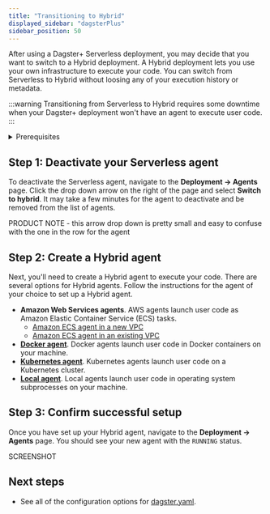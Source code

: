```yaml
---
title: "Transitioning to Hybrid"
displayed_sidebar: "dagsterPlus"
sidebar_position: 50
---
```


After using a Dagster+ Serverless deployment, you may decide that you want to switch to a Hybrid deployment. A Hybrid deployment lets you use your own infrastructure to execute your code. You can switch from Serverless to Hybrid without loosing any of your execution history or metadata.

:::warning
Transitioning from Serverless to Hybrid requires some downtime when your Dagster+ deployment won't have an agent to execute user code.
:::

<details>
  <summary>Prerequisites</summary>

To follow the steps in this guide, you'll need:

- **Organization Admin** permissions in your Dagster+ account.

</details>

## Step 1: Deactivate your Serverless agent
To deactivate the Serverless agent, navigate to the **Deployment -> Agents** page. Click the drop down arrow on the right of the page and select **Switch to hybrid**. It may take a few minutes for the agent to deactivate and be removed from the list of agents.

PRODUCT NOTE - this arrow drop down is pretty small and easy to confuse with the one in the row for the agent

## Step 2: Create a Hybrid agent
Next, you'll need to create a Hybrid agent to execute your code. There are several options for Hybrid agents. Follow the instructions for the agent of your choice to set up a Hybrid agent.

- **Amazon Web Services agents**. AWS agents launch user code as Amazon Elastic Container Service (ECS) tasks.
    - [Amazon ECS agent in a new VPC](/dagster-plus/deployment/hybrid/agents/amazon-ecs-new-vpc)
    - [Amazon ECS agent in an existing VPC](/dagster-plus/deployment/hybrid/agents/amazon-ecs-existing-vpc)
- **[Docker agent](/dagster-plus/deployment/hybrid/agents/docker)**. Docker agents launch user code in Docker containers on your machine.
- **[Kubernetes agent](/dagster-plus/deployment/hybrid/agents/kubernetes)**. Kubernetes agents launch user code on a Kubernetes cluster.
- **[Local agent](/dagster-plus/deployment/hybrid/agents/local)**. Local agents launch user code in operating system subprocesses on your machine.


## Step 3: Confirm successful setup

Once you have set up your Hybrid agent, navigate to the **Deployment -> Agents** page. You should see your new agent with the `RUNNING` status.

SCREENSHOT

## Next steps

- See all of the configuration options for [dagster.yaml](/todo).
